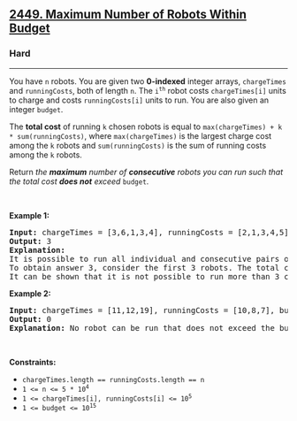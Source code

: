 <h2><a href="https://leetcode.com/problems/maximum-number-of-robots-within-budget/solutions/6881819/o-n-java-solution-monotonic-deque-prefix-sum/">2449. Maximum Number of Robots Within Budget</a></h2><h3>Hard</h3><hr><p>You have <code>n</code> robots. You are given two <strong>0-indexed</strong> integer arrays, <code>chargeTimes</code> and <code>runningCosts</code>, both of length <code>n</code>. The <code>i<sup>th</sup></code> robot costs <code>chargeTimes[i]</code> units to charge and costs <code>runningCosts[i]</code> units to run. You are also given an integer <code>budget</code>.</p>

<p>The <strong>total cost</strong> of running <code>k</code> chosen robots is equal to <code>max(chargeTimes) + k * sum(runningCosts)</code>, where <code>max(chargeTimes)</code> is the largest charge cost among the <code>k</code> robots and <code>sum(runningCosts)</code> is the sum of running costs among the <code>k</code> robots.</p>

<p>Return<em> the <strong>maximum</strong> number of <strong>consecutive</strong> robots you can run such that the total cost <strong>does not</strong> exceed </em><code>budget</code>.</p>

<p>&nbsp;</p>
<p><strong class="example">Example 1:</strong></p>

<pre>
<strong>Input:</strong> chargeTimes = [3,6,1,3,4], runningCosts = [2,1,3,4,5], budget = 25
<strong>Output:</strong> 3
<strong>Explanation:</strong> 
It is possible to run all individual and consecutive pairs of robots within budget.
To obtain answer 3, consider the first 3 robots. The total cost will be max(3,6,1) + 3 * sum(2,1,3) = 6 + 3 * 6 = 24 which is less than 25.
It can be shown that it is not possible to run more than 3 consecutive robots within budget, so we return 3.
</pre>

<p><strong class="example">Example 2:</strong></p>

<pre>
<strong>Input:</strong> chargeTimes = [11,12,19], runningCosts = [10,8,7], budget = 19
<strong>Output:</strong> 0
<strong>Explanation:</strong> No robot can be run that does not exceed the budget, so we return 0.
</pre>

<p>&nbsp;</p>
<p><strong>Constraints:</strong></p>

<ul>
	<li><code>chargeTimes.length == runningCosts.length == n</code></li>
	<li><code>1 &lt;= n &lt;= 5 * 10<sup>4</sup></code></li>
	<li><code>1 &lt;= chargeTimes[i], runningCosts[i] &lt;= 10<sup>5</sup></code></li>
	<li><code>1 &lt;= budget &lt;= 10<sup>15</sup></code></li>
</ul>
